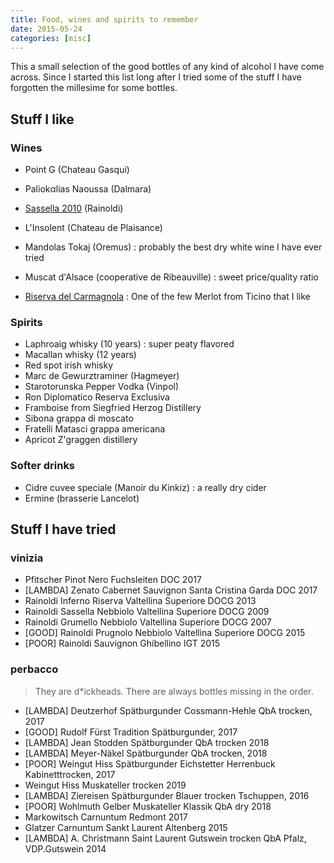 ```yaml
---
title: Food, wines and spirits to remember
date: 2015-05-24
categories: [misc]
---
```


This a small selection of the good bottles of any kind of alcohol I have come across. 
Since I started this list long after I tried some of the stuff I have forgotten the millesime for some bottles.

## Stuff I like

### Wines

* Point G (Chateau Gasqui)
* Paliokαlias Naoussa (Dalmara)
* [Sassella 2010][1] (Rainoldi)

* L'Insolent (Chateau de Plaisance)
* Mandolas Tokaj (Oremus) : probably the best dry white wine I have ever tried
* Muscat d'Alsace (cooperative de Ribeauville) : sweet price/quality ratio
* [Riserva del Carmagnola][2] : One of the few Merlot from Ticino that I like

### Spirits

* Laphroaig whisky (10 years) : super peaty flavored
* Macallan whisky (12 years)
* Red spot irish whisky
* Marc de Gewurztraminer (Hagmeyer)
* Starotorunska Pepper Vodka (Vinpol)
* Ron Diplomatico Reserva Exclusiva
* Framboise from Siegfried Herzog Distillery
* Sibona grappa di moscato
* Fratelli Matasci grappa americana
* Apricot Z'graggen distillery

### Softer drinks

* Cidre cuvee speciale (Manoir du Kinkiz) : a really dry cider
* Ermine (brasserie Lancelot)

## Stuff I have tried

### vinizia

* Pfitscher Pinot Nero Fuchsleiten DOC 2017
* [LAMBDA] Zenato Cabernet Sauvignon Santa Cristina Garda DOC 2017
* Rainoldi Inferno Riserva Valtellina Superiore DOCG 2013
* Rainoldi Sassella Nebbiolo Valtellina Superiore DOCG 2009
* Rainoldi Grumello Nebbiolo Valtellina Superiore DOCG 2007
* [GOOD] Rainoldi Prugnolo Nebbiolo Valtellina Superiore DOCG 2015
* [POOR] Rainoldi Sauvignon Ghibellino IGT 2015

### perbacco

> They are d\*ickheads. There are always bottles missing in the order.

* [LAMBDA] Deutzerhof Spätburgunder Cossmann-Hehle QbA trocken, 2017
* [GOOD] Rudolf Fürst Tradition Spätburgunder, 2017
* [LAMBDA] Jean Stodden Spätburgunder QbA trocken 2018
* [LAMBDA] Meyer-Näkel Spätburgunder QbA trocken, 2018
* [POOR] Weingut Hiss Spätburgunder Eichstetter Herrenbuck Kabinetttrocken, 2017
* Weingut Hiss Muskateller trocken 2019
* [LAMBDA] Ziereisen Spätburgunder Blauer trocken Tschuppen, 2016
* [POOR] Wohlmuth Gelber Muskateller Klassik QbA dry 2018
* Markowitsch Carnuntum Redmont 2017
* Glatzer Carnuntum Sankt Laurent Altenberg 2015
* [LAMBDA] A. Christmann Saint Laurent Gutswein trocken QbA Pfalz, VDP.Gutswein 2014

[1]: http://www.rainoldi.com/schede_tecniche/sassella-en.pdf
[2]: http://www.carlevaro.ch/fr/vini/rossi/Carmagnola.html
